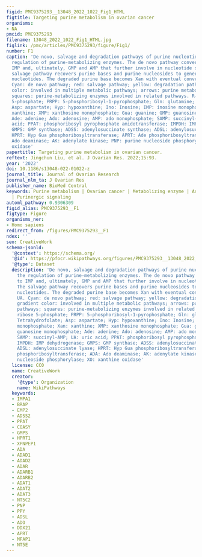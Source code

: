 ```yaml
---
figid: PMC9375293__13048_2022_1022_Fig1_HTML
figtitle: Targeting purine metabolism in ovarian cancer
organisms:
- NA
pmcid: PMC9375293
filename: 13048_2022_1022_Fig1_HTML.jpg
figlink: /pmc/articles/PMC9375293/figure/Fig1/
number: F1
caption: 'De novo, salvage and degradation pathways of purine nucleotides under the
  regulation of purine-metabolizing enzymes. The de novo pathway converts PRPP to
  IMP and, ultimately, GMP and AMP that further involve in nucleotide synthesis. The
  salvage pathway recovers purine bases and purine nucleosides to generate purine
  nucleotides. The degraded purine base becomes Xan with eventual conversion to UA.
  Cyan: de novo pathway; red: salvage pathway; yellow: degradation pathway; gradient
  color: involved in multiple metabolic pathways; arrows: purine metabolic pathways;
  squares: purine-metabolizing enzymes involved in related pathways. R-5-P: ribose
  5-phosphate; PRPP: 5-phosphoribosyl-1-pyrophosphate; Gln: glutamine; THF: Tetrahydrofolate;
  Asp: aspartate; Hyp: hypoxanthine; Ino: Inosine; IMP: inosine monophosphate; Xan:
  xanthine; XMP: xanthosine monophosphate; Gua: guanine; GMP: guanosine monophosphate;
  Ade: adenine; Ado: adenosine; AMP: ado monophosphate; SAMP: succinyl-AMP; UA: uric
  acid; PPAT: phosphoribosyl pyrophosphate amidotransferase; IMPDH: IMP dehydrogenase;
  GMPS: GMP synthase; ADSS: adenylosuccinate synthase; ADSL: adenylosuccinate lyase;
  HPRT: Hyp Gua phosphoribosyltransferase; APRT: Ade phosphoribosyltransferase; ADA:
  Ado deaminase; AK: adenylate kinase; PNP: purine nucleoside phosphorylase; XO: xanthine
  oxidase'
papertitle: Targeting purine metabolism in ovarian cancer.
reftext: Jingchun Liu, et al. J Ovarian Res. 2022;15:93.
year: '2022'
doi: 10.1186/s13048-022-01022-z
journal_title: Journal of Ovarian Research
journal_nlm_ta: J Ovarian Res
publisher_name: BioMed Central
keywords: Purine metabolism | Ovarian cancer | Metabolizing enzyme | Antimetabolites
  | Purinergic signaling
automl_pathway: 0.9306309
figid_alias: PMC9375293__F1
figtype: Figure
organisms_ner:
- Homo sapiens
redirect_from: /figures/PMC9375293__F1
ndex: ''
seo: CreativeWork
schema-jsonld:
  '@context': https://schema.org/
  '@id': https://pfocr.wikipathways.org/figures/PMC9375293__13048_2022_1022_Fig1_HTML.html
  '@type': Dataset
  description: 'De novo, salvage and degradation pathways of purine nucleotides under
    the regulation of purine-metabolizing enzymes. The de novo pathway converts PRPP
    to IMP and, ultimately, GMP and AMP that further involve in nucleotide synthesis.
    The salvage pathway recovers purine bases and purine nucleosides to generate purine
    nucleotides. The degraded purine base becomes Xan with eventual conversion to
    UA. Cyan: de novo pathway; red: salvage pathway; yellow: degradation pathway;
    gradient color: involved in multiple metabolic pathways; arrows: purine metabolic
    pathways; squares: purine-metabolizing enzymes involved in related pathways. R-5-P:
    ribose 5-phosphate; PRPP: 5-phosphoribosyl-1-pyrophosphate; Gln: glutamine; THF:
    Tetrahydrofolate; Asp: aspartate; Hyp: hypoxanthine; Ino: Inosine; IMP: inosine
    monophosphate; Xan: xanthine; XMP: xanthosine monophosphate; Gua: guanine; GMP:
    guanosine monophosphate; Ade: adenine; Ado: adenosine; AMP: ado monophosphate;
    SAMP: succinyl-AMP; UA: uric acid; PPAT: phosphoribosyl pyrophosphate amidotransferase;
    IMPDH: IMP dehydrogenase; GMPS: GMP synthase; ADSS: adenylosuccinate synthase;
    ADSL: adenylosuccinate lyase; HPRT: Hyp Gua phosphoribosyltransferase; APRT: Ade
    phosphoribosyltransferase; ADA: Ado deaminase; AK: adenylate kinase; PNP: purine
    nucleoside phosphorylase; XO: xanthine oxidase'
  license: CC0
  name: CreativeWork
  creator:
    '@type': Organization
    name: WikiPathways
  keywords:
  - IMPA1
  - BRAP
  - EMP2
  - ADSS2
  - PPAT
  - COASY
  - GMPS
  - HPRT1
  - XPNPEP1
  - ADA
  - ADAD1
  - ADAD2
  - ADAR
  - ADARB1
  - ADARB2
  - ADAT1
  - ADAT2
  - ADAT3
  - NT5C2
  - PNP
  - PPY
  - ADSL
  - ADO
  - DDX21
  - APRT
  - MFAP1
  - NT5E
---
```

